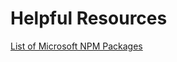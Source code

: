 # Helpful Resources

[List of Microsoft NPM Packages](https://azure.github.io/azure-sdk/releases/latest/index.html#javascript)
